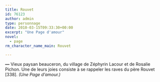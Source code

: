 ```yaml
---
title: Rouvet
id: 76123
author: admin
type: personnage
date: 2010-03-15T09:33:30+00:00
excerpt: "Une Page d'amour"
novel:
  - page
rm_character_name_main: Rouvet

---
```

**—** Vieux paysan beauceron, du village de Zéphyrin Lacour et de Rosalie Pichon. Une de leurs joies consiste à se rappeler les raves du père Rouvet [338]. _(Une Page d&rsquo;amour.)_